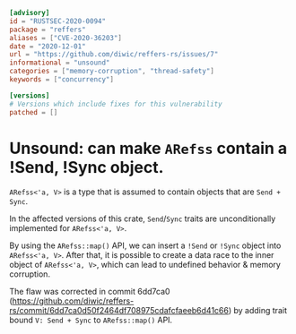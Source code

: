 ```toml
[advisory]
id = "RUSTSEC-2020-0094"
package = "reffers"
aliases = ["CVE-2020-36203"]
date = "2020-12-01"
url = "https://github.com/diwic/reffers-rs/issues/7"
informational = "unsound"
categories = ["memory-corruption", "thread-safety"]
keywords = ["concurrency"]

[versions]
# Versions which include fixes for this vulnerability
patched = []
```

# Unsound: can make `ARefss` contain a !Send, !Sync object.

`ARefss<'a, V>` is a type that is assumed to contain objects that are `Send + Sync`.

In the affected versions of this crate,
`Send`/`Sync` traits are unconditionally implemented for `ARefss<'a, V>`.

By using the `ARefss::map()` API, we can insert a `!Send` or `!Sync` object into `ARefss<'a, V>`. After that, it is possible to create a data race to the inner object of `ARefss<'a, V>`, which can lead to undefined behavior & memory corruption.

The flaw was corrected in commit 6dd7ca0 (https://github.com/diwic/reffers-rs/commit/6dd7ca0d50f2464df708975cdafcfaeeb6d41c66) by adding trait bound `V: Send + Sync` to `ARefss::map()` API.
